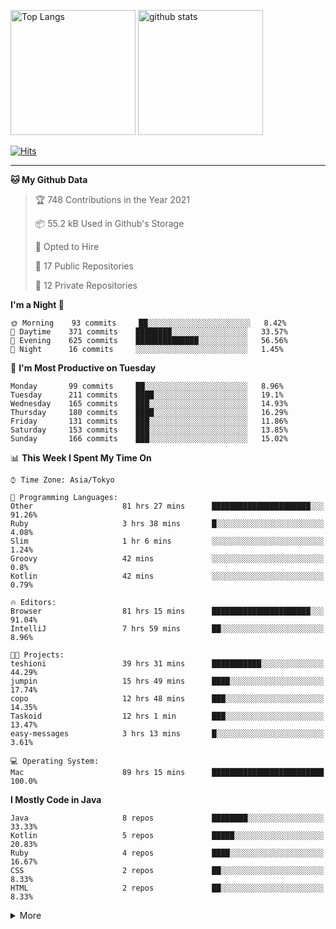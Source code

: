 <p align="left"> 
  <img alt="Top Langs" height="200px" src="https://github-readme-stats.vercel.app/api?username=ktnkk&count_private=true&show_icons=true&theme=dark&include_all_commits=true" />
  <img alt="github stats" height="200px" src="https://github-readme-stats.vercel.app/api/top-langs/?username=ktnkk&layout=compact&theme=dark&langs_count=10" />
</p>

[![Hits](https://hits.seeyoufarm.com/api/count/incr/badge.svg?url=https%3A%2F%2Fgithub.com%2Fktnkk%2Fhit-counter&count_bg=%23070707&title_bg=%23070707&icon=&icon_color=%23E7E7E7&title=visitor&edge_flat=true)](https://hits.seeyoufarm.com)

***

<!--START_SECTION:waka-->
**🐱 My Github Data** 

> 🏆 748 Contributions in the Year 2021
 > 
> 📦 55.2 kB Used in Github's Storage 
 > 
> 💼 Opted to Hire
 > 
> 📜 17 Public Repositories 
 > 
> 🔑 12 Private Repositories  
 > 
**I'm a Night 🦉** 

```text
🌞 Morning    93 commits     ██░░░░░░░░░░░░░░░░░░░░░░░   8.42% 
🌆 Daytime    371 commits    ████████░░░░░░░░░░░░░░░░░   33.57% 
🌃 Evening    625 commits    ██████████████░░░░░░░░░░░   56.56% 
🌙 Night      16 commits     ░░░░░░░░░░░░░░░░░░░░░░░░░   1.45%

```
📅 **I'm Most Productive on Tuesday** 

```text
Monday       99 commits     ██░░░░░░░░░░░░░░░░░░░░░░░   8.96% 
Tuesday      211 commits    ████░░░░░░░░░░░░░░░░░░░░░   19.1% 
Wednesday    165 commits    ███░░░░░░░░░░░░░░░░░░░░░░   14.93% 
Thursday     180 commits    ████░░░░░░░░░░░░░░░░░░░░░   16.29% 
Friday       131 commits    ███░░░░░░░░░░░░░░░░░░░░░░   11.86% 
Saturday     153 commits    ███░░░░░░░░░░░░░░░░░░░░░░   13.85% 
Sunday       166 commits    ███░░░░░░░░░░░░░░░░░░░░░░   15.02%

```


📊 **This Week I Spent My Time On** 

```text
⌚︎ Time Zone: Asia/Tokyo

💬 Programming Languages: 
Other                    81 hrs 27 mins      ██████████████████████░░░   91.26% 
Ruby                     3 hrs 38 mins       █░░░░░░░░░░░░░░░░░░░░░░░░   4.08% 
Slim                     1 hr 6 mins         ░░░░░░░░░░░░░░░░░░░░░░░░░   1.24% 
Groovy                   42 mins             ░░░░░░░░░░░░░░░░░░░░░░░░░   0.8% 
Kotlin                   42 mins             ░░░░░░░░░░░░░░░░░░░░░░░░░   0.79%

🔥 Editors: 
Browser                  81 hrs 15 mins      ██████████████████████░░░   91.04% 
IntelliJ                 7 hrs 59 mins       ██░░░░░░░░░░░░░░░░░░░░░░░   8.96%

🐱‍💻 Projects: 
teshioni                 39 hrs 31 mins      ███████████░░░░░░░░░░░░░░   44.29% 
jumpin                   15 hrs 49 mins      ████░░░░░░░░░░░░░░░░░░░░░   17.74% 
copo                     12 hrs 48 mins      ███░░░░░░░░░░░░░░░░░░░░░░   14.35% 
Taskoid                  12 hrs 1 min        ███░░░░░░░░░░░░░░░░░░░░░░   13.47% 
easy-messages            3 hrs 13 mins       █░░░░░░░░░░░░░░░░░░░░░░░░   3.61%

💻 Operating System: 
Mac                      89 hrs 15 mins      █████████████████████████   100.0%

```

**I Mostly Code in Java** 

```text
Java                     8 repos             ████████░░░░░░░░░░░░░░░░░   33.33% 
Kotlin                   5 repos             █████░░░░░░░░░░░░░░░░░░░░   20.83% 
Ruby                     4 repos             ████░░░░░░░░░░░░░░░░░░░░░   16.67% 
CSS                      2 repos             ██░░░░░░░░░░░░░░░░░░░░░░░   8.33% 
HTML                     2 repos             ██░░░░░░░░░░░░░░░░░░░░░░░   8.33%

```



<!--END_SECTION:waka-->

<details>
  <summary>More</summary>
 
  <br>
 
  🏆 **Github Profile Trophy**
  
  [![trophy](https://github-profile-trophy.vercel.app/?username=ktnkk&rank=SECRET,SSS,SS,S,AAA,AA,A&theme=darkhub&row=2&margin-w=10&no-bg=true)](https://github.com/ryo-ma/github-profile-trophy)
 
  ***
  
  🃏 **GitHub Profile Summary Cards**
  
  ![](https://github-profile-summary-cards.vercel.app/api/cards/profile-details?username=ktnkk&theme=github_dark)
  
  <p align="left"> 
    <img alt="Top Language by Repo" height="200px" src="https://github-profile-summary-cards.vercel.app/api/cards/repos-per-language?username=ktnkk&theme=github_dark" />
    <img alt="Top Language by Commit" height="200px" src="https://github-profile-summary-cards.vercel.app/api/cards/most-commit-language?username=ktnkk&theme=github_dark" />
  </p>
  
  <p align="left"> 
    <img alt="Stats" height="200px" src="https://github-profile-summary-cards.vercel.app/api/cards/stats?username=ktnkk&theme=github_dark" />
    <img alt="Commits per day hour(UTC)" height="200px" src="https://github-profile-summary-cards.vercel.app/api/cards/productive-time?username=ktnkk&theme=github_dark" />
  </p>
  
  ***
  
  ⚡ **Recent Activity**
  
  <!--START_SECTION:activity-->
1. 🎉 Merged PR [#19](https://github.com/ktnkk/gatsby-sandbox/pull/19) in [ktnkk/gatsby-sandbox](https://github.com/ktnkk/gatsby-sandbox)
2. 🎉 Merged PR [#13](https://github.com/ktnkk/ulog/pull/13) in [ktnkk/ulog](https://github.com/ktnkk/ulog)
3. 🎉 Merged PR [#6](https://github.com/ktnkk/copo/pull/6) in [ktnkk/copo](https://github.com/ktnkk/copo)
4. ❌ Closed PR [#58](https://github.com/ktnkk/spring-boot-doma2-sample/pull/58) in [ktnkk/spring-boot-doma2-sample](https://github.com/ktnkk/spring-boot-doma2-sample)
5. 🎉 Merged PR [#16](https://github.com/ktnkk/gatsby-sandbox/pull/16) in [ktnkk/gatsby-sandbox](https://github.com/ktnkk/gatsby-sandbox)
6. 🎉 Merged PR [#17](https://github.com/ktnkk/gatsby-sandbox/pull/17) in [ktnkk/gatsby-sandbox](https://github.com/ktnkk/gatsby-sandbox)
7. 🎉 Merged PR [#18](https://github.com/ktnkk/gatsby-sandbox/pull/18) in [ktnkk/gatsby-sandbox](https://github.com/ktnkk/gatsby-sandbox)
8. 🎉 Merged PR [#5](https://github.com/ktnkk/copo/pull/5) in [ktnkk/copo](https://github.com/ktnkk/copo)
9. 🎉 Merged PR [#12](https://github.com/ktnkk/ulog/pull/12) in [ktnkk/ulog](https://github.com/ktnkk/ulog)
10. 🎉 Merged PR [#16](https://github.com/ktnkk/tasky/pull/16) in [ktnkk/tasky](https://github.com/ktnkk/tasky)
<!--END_SECTION:activity-->
  
</details>

